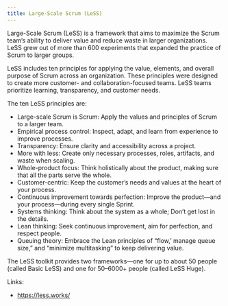 ```yaml
---
title: Large-Scale Scrum (LeSS)
---
```

Large-Scale Scrum (LeSS) is a framework that aims to maximize the Scrum team’s ability to deliver value and reduce waste in larger organizations. LeSS grew out of more than 600 experiments that expanded the practice of Scrum to larger groups. 

LeSS includes ten principles for applying the value, elements, and overall purpose of Scrum across an organization. These principles were designed to create more customer- and collaboration-focused teams. LeSS teams prioritize learning, transparency, and customer needs. 

The ten LeSS principles are:
- Large-scale Scrum is Scrum: Apply the values and principles of Scrum to a larger team. 
- Empirical process control: Inspect, adapt, and learn from experience to improve processes. 
- Transparency: Ensure clarity and accessibility across a project. 
- More with less: Create only necessary processes, roles, artifacts, and waste when scaling. 
- Whole-product focus: Think holistically about the product, making sure that all the parts serve the whole.
- Customer-centric: Keep the customer’s needs and values at the heart of your process.
- Continuous improvement towards perfection: Improve the product—and your process—during every single Sprint. 
- Systems thinking: Think about the system as a whole; Don’t get lost in the details. 
- Lean thinking: Seek continuous improvement, aim for perfection, and respect people.
- Queuing theory: Embrace the Lean principles of “flow,’ manage queue size,” and “minimize multitasking” to keep delivering value. 

The LeSS toolkit provides two frameworks—one for up to about 50 people (called Basic LeSS) and one for 50–6000+ people (called LeSS Huge). 

Links:
- https://less.works/